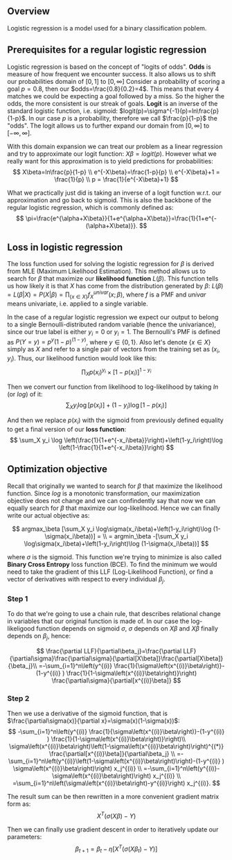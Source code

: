 ## Overview
Logistic regression is a model used for a binary classification poblem.

## Prerequisites for a regular logistic regression
Logistic regression is based on the concept of "logits of odds". **Odds** is measure of how frequent we encounter success. It also allows us to shift our probabilities domain of $[0, 1]$ to $[0,\infty]$ Consider a probability of scoring a goal $p=0.8$, then our $odds=\frac{0.8}{0.2}=4$. This means that every $4$ matches we could be expecting a goal followed by a miss. So the higher the odds, the more consistent is our streak of goals. **Logit** is an inverse of the standard logistic function, i.e. sigmoid: $logit(p)=\sigma^{-1}(p)=ln\frac{p}{1-p}$. In our case $p$ is a probability, therefore we call $\frac{p}{1-p}$ the "odds". The logit allows us to further expand our domain from $[0,\infty]$ to $[-\infty,\infty]$.

With this domain expansion we can treat our problem as a linear regression and try to approximate our logit function: $X\beta=logit(p)$. However what we really want for this approximation is to yield predictions for probabilities:
$$
X\beta=ln\frac{p}{1-p} \\
e^{-X\beta}=\frac{1-p}{p} \\ 
e^{-X\beta}+1 = \frac{1}{p} \\
p = \frac{1}{e^{-X\beta}+1}
$$

What we practically just did is taking an inverse of a logit function w.r.t. our approximation and go back to sigmoid. This is also the backbone of the regular logistic regression, which is commonly defined as:
$$
\pi=\frac{e^{\alpha+X\beta}}{1+e^{\alpha+X\beta}}=\frac{1}{1+e^{-(\alpha+X\beta)}}.
$$

## Loss in logistic regression
The loss function used for solving the logistic regression for $\beta$ is derived from MLE (Maximum Likelihood Estimation). This method allows us to search for $\beta$ that maximize our **likelihood function** $L(\beta)$. This function tells us how likely it is that $X$ has come from the distribution generated by $\beta$: $L(\beta)=L(\beta|X)=P(X|\beta)=\prod_{\{x\in X\}}f^{univar}_X(x;\beta)$, where $f$ is a PMF and $univar$ means univariate, i.e. applied to a single variable.

In the case of a regular logistic regression we expect our output to belong to a single Bernoulli-distributed random variable (hence the univariance), since our true label is either $y_i=0$ or $y_i=1$. The Bernoulli's PMF is defined as $P(Y=y)=p^y(1-p)^{(1-y)}$, where $y\in\{0, 1\}$. Also let's denote $\{x\in X\}$ simply as $X$ and refer to a single pair of vectors from the training set as $(x_i, y_i)$. Thus, our likelihood function would look like this:
$$
\prod_X p\left(x_i\right)^{y_i} \times\left[1-p\left(x_i\right)\right]^{1-y_i}
$$

Then we convert our function from likelihood to log-likelihood by taking $ln$ (or $log$) of it:
$$
\sum_X y_i \log \left[p\left(x_i\right)\right]+\left(1-y_i\right) \log \left[1-p\left(x_i\right)\right]
$$

And then we replace $p(x_i)$ with the sigmoid from previously defined equality to get a final version of our **loss function**:
$$
\sum_X y_i \log \left(\frac{1}{1+e^{-x_i\beta}}\right)+\left(1-y_i\right)\log \left(1-\frac{1}{1+e^{-x_i\beta}}\right)
$$

## Optimization objective
Recall that originally we wanted to search for $\beta$ that maximize the likelihood function. Since $log$ is a monotonic transformation, our maximization objective does not change and we can confindently say that now we can equally search for $\beta$ that maximize our log-likelihood. Hence we can finally write our actual objective as:

$$
argmax_\beta [\sum_X y_i \log\sigma(x_i\beta)+\left(1-y_i\right)\log (1-\sigma(x_i\beta))] = \\
= argmin_\beta -[\sum_X y_i \log\sigma(x_i\beta)+\left(1-y_i\right)\log (1-\sigma(x_i\beta))]
$$

where $\sigma$ is the sigmoid. This function we're trying to minimize is also called **Binary Cross Entropy** loss function (BCE). To find the minimum we would need to take the gradient of this LLF (Log-Likelihood Function), or find a vector of derivatives with respect to every individual $\beta_j$.

### Step 1
To do that we're going to use a chain rule, that describes relational change in variables that our original function is made of. In our case the log-likeligood function depends on sigmoid $\sigma$, $\sigma$ depends on $X\beta$ and $X\beta$ finally depends on $\beta_j$, hence:

$$
\frac{\partial LLF}{\partial\beta_j}=\frac{\partial LLF}{\partial\sigma}\frac{\partial\sigma}{\partial[X\beta]}\frac{\partial[X\beta]}{\beta_j}\\
=-\sum_{i=1}^n\left(y^{(i)} \frac{1}{\sigma\left(x^{(i)}\beta\right)}-(1-y^{(i)} ) \frac{1}{1-\sigma\left(x^{(i)}\beta\right)}\right) \frac{\partial\sigma}{\partial[x^{(i)}\beta]}
$$

### Step 2
Then we use a derivative of the sigmoid function, that is $\frac{\partial\sigma(x)}{\partial x}=\sigma(x)(1-\sigma(x))$: 
$$
-\sum_{i=1}^n\left(y^{(i)} \frac{1}{\sigma\left(x^{(i)}\beta\right)}-(1-y^{(i)} ) \frac{1}{1-\sigma\left(x^{(i)}\beta\right)}\right)\\
     \sigma\left(x^{(i)}\beta\right)\left(1-\sigma\left(x^{(i)}\beta\right)\right)^{(*)} \frac{\partial[x^{(i)}\beta]}{\partial\beta_j} \\
=-\sum_{i=1}^n\left(y^{(i)}\left(1-\sigma\left(x^{(i)}\beta\right)\right)-(1-y^{(i)} ) \sigma\left(x^{(i)}\beta\right)\right) x_j^{(i)} \\
=-\sum_{i=1}^n\left(y^{(i)}-\sigma\left(x^{(i)}\beta\right)\right) x_j^{(i)} \\
=\sum_{i=1}^n\left(\sigma\left(x^{(i)}\beta\right)-y^{(i)}\right) x_j^{(i)}.
$$

The result sum can be then rewritten in a more convenient gradient matrix form as:
$$
X^T(\sigma(X\beta)-Y)
$$

Then we can finally use gradient descent in order to iteratively update our parameters:
$$
\beta_{t+1}=\beta_t - \eta [X^T(\sigma(X\beta_t)-Y)]
$$
